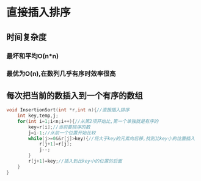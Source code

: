 # 直接插入排序

## 时间复杂度

### 最坏和平均O(n*n)

### 最优为O(n),在数列几乎有序时效率很高

## 每次把当前的数插入到一个有序的数组

```c++
void InsertionSort(int *r,int n){//直接插入排序
    int key,temp,j;
    for(int i=1;i<n;i++){//从第2项开始比,第一个单独就是有序的
        key=r[i];//当前要排序的数
        j=i-1;//从前一个位置开始比较
        while(j>=0&&r[j]>key){//将大于key的元素向后移,找到比key小的位置插入
            r[j+1]=r[j];
            j--;
        }
        r[j+1]=key;//插入到比key小的位置的后面
    }
}
```

